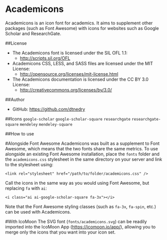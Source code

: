 Academicons
===========
Academicons is an icon font for academics. It aims to supplement other packages (such as Font Awesome) with icons for websites such as Google Scholar and ResearchGate.

##License
- The Academicons font is licensed under the SIL OFL 1.1:
  - http://scripts.sil.org/OFL
- Academicons CSS, LESS, and SASS files are licensed under the MIT License:
  - http://opensource.org/licenses/mit-license.html
- The Academicons documentation is licensed under the CC BY 3.0 License:
  - http://creativecommons.org/licenses/by/3.0/

##Author
- GitHub: https://github.com/dtnedry

##Icons
`google-scholar`
`google-scholar-square`
`researchgate`
`researchgate-square`
`mendeley`
`mendeley-square`

##How to use

#Alongside Font Awesome
Academicons was built as a supplement to Font Awesome, which means that the two fonts share the same metrics. To use alongside an existing Font Awesome installation, place the `fonts` folder and the `academicons.css` stylesheet in the same directory on your server and link to the stylesheet using:

    <link rel="stylesheet" href="/path/to/folder/academicons.css" />

Call the icons in the same way as you would using Font Awesome, but replacing `fa` with `ai`:

    <i class="ai ai-google-scholar-square fa-3x"></i>

Note that the Font Awesome styling classes (such as `fa-3x`, `fa-spin`, etc.) can be used with Academicons.

#With IcoMoon
The SVG font (`fonts/academicons.svg`) can be readily imported into the IcoMoon App (https://icomoon.io/app/), allowing you to merge only the icons that you want into your icon set.
